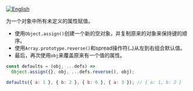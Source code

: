 
<a href="./README.md" target="_blank"><img src="https://img.shields.io/badge/-English-gray" alt="English"/></a>

为一个对象中所有未定义的属性赋值。

- 使用`Object.assign()`创建一个新的空对象，并复制原来的对象来保持键的顺序。
- 使用`Array.prototype.reverse()`和spread操作符(`…`)从左到右组合默认值。
- 最后，再次使用`obj`来覆盖原来有一个值的属性。

```js
const defaults = (obj, ...defs) =>
  Object.assign({}, obj, ...defs.reverse(), obj);
```

```js
defaults({ a: 1 }, { b: 2 }, { b: 6 }, { a: 3 }); // { a: 1, b: 2 }
```
